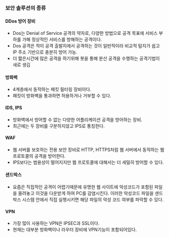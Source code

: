 ### 보안 솔루션의 종류

#### DDos 방어 장비

- Dos는 Denial of Service 공격의 약자로, 다양한 방법으로 공격 목표에 서비스 부하를 가해 정상적인 서비스를 방해하는 공격이다.
- Dos 공격은 적이 공격 출발지에서 공격하는 것이 일반적이라 비교적 탐지가 쉽고 IP 주소 기반으로 충분히 방어 가능.
- 더 짧은시간에 많은 공격을 하기위해 봇을 통해 분산 공격을 수행하는 공격기법이 새로 생김

#### 방화벽

- 4계층에서 동작하는 패킷 필터링 장비이다.
- 패킷이 방화벽을 통과하면 허용하거나 거부할 수 있다.

#### IDS, IPS

- 방화벽에서 방어할 수 없는 다양한 어플리케이션 공격을 방어하는 장비.
- 최근에는 두 장비를 구분하지않고 IPS로 통칭한다.

#### WAF

- 웹 서버를 보호하는 전용 보안 장비로 HTTP, HTTPS처럼 웹 서버에서 동작하는 웹 프로토콜의 공격을 방어한다.
- IPS보다는 범용성이 떨어지지만 웹 프로토콜에 대해서는 더 세밀히 방어할 수 있다.

#### 샌드박스

- 요즘은 직접적인 공격이 어렵기때문에 유명한 웹 사이트에 악성코드가 포함된 파일을 올려놓고 이것을 다운받게 하여 PC를 감염시킨다.
  이러한 악성코드 파일을 샌드박스 시스템 안에서 직접 실행시키면 해당 파일의 악성 코드 여부를 파악할 수 있다.

#### VPN

- 가장 많이 사용하는 VPN은 IPSEC과 SSL이다.
- 현재는 대부분 방화벽이나 라우터 장비에 VPN기능이 포함되어있다.
